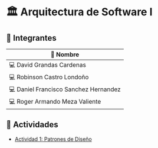 # 🏛️ Arquitectura de Software I

## 👥 Integrantes

| 🧑 Nombre                             |
| ------------------------------------- |
| 💻 David Grandas Cardenas             |
| 💻 Robinson Castro Londoño            |
| 💻 Daniel Francisco Sanchez Hernandez |
| 💻 Roger Armando Meza Valiente        |

## 📄 Actividades

- [Actividad 1: Patrones de Diseño](./Actividad_1/README.md)
